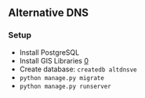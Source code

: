 ## Alternative DNS

### Setup

- Install PostgreSQL
- Install GIS Libraries [0]
- Create database: `createdb altdnsve`
- `python manage.py migrate`
- `python manage.py runserver`

[0]: https://docs.djangoproject.com/en/2.2/ref/contrib/gis/install/geolibs/
